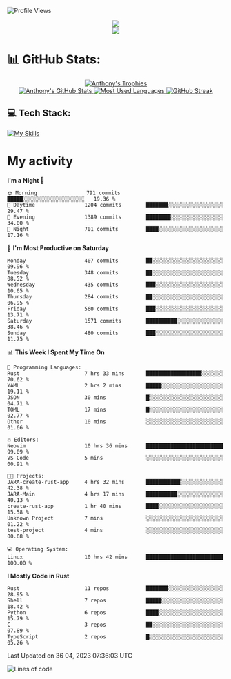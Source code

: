 
![Profile Views](https://komarev.com/ghpvc/?username=anthonymichaeltdm&label=Profile%20views&color=0e75b6&style=flat)

<!--profile banner-->
<div align="center">
  <img src="https://svg-banners.vercel.app/api?type=typeWriter&text1=Anthony%20Rubick&width=800&height=150" />
</div>

<!--profile views-->
<div align="center">
  <a href="https://u8views.com/github/AnthonyMichaelTDM">
    <img src="https://u8views.com/api/v1/github/profiles/68485672/views/day-week-month-total-count.svg">
  </a>
</div>

# 📊 GitHub Stats:

<!--trophies https://github.com/ryo-ma/github-profile-trophy -->
<div align="center"> 
  <a href="https://github.com/ryo-ma/github-profile-trophy">
    <picture>
      <source
        srcset="https://github-profile-trophy.vercel.app/?username=anthonymichaeltdm&theme=gitdimmed&no-frame=true&no-bg=true&column=-1"
        media="(prefers-color-scheme: dark)"
      />
      <source
        srcset="https://github-profile-trophy.vercel.app/?username=anthonymichaeltdm&theme=_____&no-frame=true&no-bg=true&column=-1"
        media="(prefers-color-scheme: light), (prefers-color-scheme: no-preference)"
      />
      <img src="https://github-profile-trophy.vercel.app/?username=anthonymichaeltdm&theme=gitdimmed&no-frame=true&no-bg=true&column=-1" alt="Anthony's Trophies" />
    </picture>
  </a>
</div>

<div align="center">
  <a href="https://github.com/anuraghazra/github-readme-stats">
    <picture>
      <source
        srcset="https://github-readme-stats.vercel.app/api?username=anthonymichaeltdm&show_icons=true&locale=en&theme=github_dark_dimmed&count_private=true&hide_border=true&include_all_commits=true"
        media="(prefers-color-scheme: dark)"
      />
      <source
        srcset="https://github-readme-stats.vercel.app/api?username=anthonymichaeltdm&show_icons=true&locale=en&theme=___&count_private=true&hide_border=true&include_all_commits=true"
        media="(prefers-color-scheme: light), (prefers-color-scheme: no-preference)"
      />
      <img src="https://github-readme-stats.vercel.app/api?username=anthonymichaeltdm&show_icons=true&locale=en&theme=github_dark_dimmed&count_private=true&hide_border=true&include_all_commits=true" alt="Anthony's GitHub Stats" />
    </picture>
  </a>
  
  <!--most used languages-->
  <a href="https://github.com/anuraghazra/github-readme-stats">
    <picture>
      <source
        srcset="https://github-readme-stats.vercel.app/api/top-langs?username=anthonymichaeltdm&show_icons=true&locale=en&layout=compact&theme=github_dark_dimmed&langs_count=8&count_private=true&size_weight=0.5&count_weight=0.5&hide_border=true"
        media="(prefers-color-scheme: dark)"
      />
      <source
        srcset="https://github-readme-stats.vercel.app/api/top-langs?username=anthonymichaeltdm&show_icons=true&locale=en&layout=compact&theme=____&langs_count=8&count_private=true&size_weight=0.5&count_weight=0.5&hide_border=true"
        media="(prefers-color-scheme: light), (prefers-color-scheme: no-preference)"
      />
      <img src="https://github-readme-stats.vercel.app/api/top-langs?username=anthonymichaeltdm&show_icons=true&locale=en&layout=compact&theme=github_dark_dimmed&langs_count=8&count_private=true&size_weight=0.5&count_weight=0.5&hide_border=true" alt="Most Used Languages" />
    </picture>
  </a>
  
  <!--streak https://git.io/streak-stats -->
  <a href="https://git.io/streak-stats">
    <picture>
      <source
        srcset="https://streak-stats.demolab.com?user=AnthonyMichaelTDM&theme=one-dark-pro&hide_border=true"
        media="(prefers-color-scheme: dark)"
      />
      <source
        srcset="https://streak-stats.demolab.com?user=AnthonyMichaelTDM&theme=_____&hide_border=true"
        media="(prefers-color-scheme: light), (prefers-color-scheme: no-preference)"
      />
      <img src="https://streak-stats.demolab.com?user=AnthonyMichaelTDM&theme=one-dark-pro&hide_border=true" alt="GitHub Streak" />
    </picture>
  </a>
</div>

<!--favorite languages and tools, and most used langs-->
## 💻 Tech Stack:

[![My Skills](https://skillicons.dev/icons?i=rust,actix,aws,github,githubactions,git,linux,bash,cpp,docker,java,latex,md,neovim,postgres,py,regex,vscode&theme=dark&perline=6)](https://skillicons.dev#gh-dark-mode-only)

# My activity

<!-- weekly activity https://github.com/AnthonyMichaelTDM/waka-readme-stats -->
<!--START_SECTION:waka-->
**I'm a Night 🦉** 

```text
🌞 Morning                791 commits         █████░░░░░░░░░░░░░░░░░░░░   19.36 % 
🌆 Daytime                1204 commits        ███████░░░░░░░░░░░░░░░░░░   29.47 % 
🌃 Evening                1389 commits        ████████░░░░░░░░░░░░░░░░░   34.00 % 
🌙 Night                  701 commits         ████░░░░░░░░░░░░░░░░░░░░░   17.16 % 
```
📅 **I'm Most Productive on Saturday** 

```text
Monday                   407 commits         ██░░░░░░░░░░░░░░░░░░░░░░░   09.96 % 
Tuesday                  348 commits         ██░░░░░░░░░░░░░░░░░░░░░░░   08.52 % 
Wednesday                435 commits         ███░░░░░░░░░░░░░░░░░░░░░░   10.65 % 
Thursday                 284 commits         ██░░░░░░░░░░░░░░░░░░░░░░░   06.95 % 
Friday                   560 commits         ███░░░░░░░░░░░░░░░░░░░░░░   13.71 % 
Saturday                 1571 commits        ██████████░░░░░░░░░░░░░░░   38.46 % 
Sunday                   480 commits         ███░░░░░░░░░░░░░░░░░░░░░░   11.75 % 
```


📊 **This Week I Spent My Time On** 

```text
💬 Programming Languages: 
Rust                     7 hrs 33 mins       ██████████████████░░░░░░░   70.62 % 
YAML                     2 hrs 2 mins        █████░░░░░░░░░░░░░░░░░░░░   19.11 % 
JSON                     30 mins             █░░░░░░░░░░░░░░░░░░░░░░░░   04.71 % 
TOML                     17 mins             █░░░░░░░░░░░░░░░░░░░░░░░░   02.77 % 
Other                    10 mins             ░░░░░░░░░░░░░░░░░░░░░░░░░   01.66 % 

🔥 Editors: 
Neovim                   10 hrs 36 mins      █████████████████████████   99.09 % 
VS Code                  5 mins              ░░░░░░░░░░░░░░░░░░░░░░░░░   00.91 % 

🐱‍💻 Projects: 
JARA-create-rust-app     4 hrs 32 mins       ███████████░░░░░░░░░░░░░░   42.38 % 
JARA-Main                4 hrs 17 mins       ██████████░░░░░░░░░░░░░░░   40.13 % 
create-rust-app          1 hr 40 mins        ████░░░░░░░░░░░░░░░░░░░░░   15.58 % 
Unknown Project          7 mins              ░░░░░░░░░░░░░░░░░░░░░░░░░   01.22 % 
test-project             4 mins              ░░░░░░░░░░░░░░░░░░░░░░░░░   00.68 % 

💻 Operating System: 
Linux                    10 hrs 42 mins      █████████████████████████   100.00 % 
```

**I Mostly Code in Rust** 

```text
Rust                     11 repos            ███████░░░░░░░░░░░░░░░░░░   28.95 % 
Shell                    7 repos             █████░░░░░░░░░░░░░░░░░░░░   18.42 % 
Python                   6 repos             ████░░░░░░░░░░░░░░░░░░░░░   15.79 % 
C                        3 repos             ██░░░░░░░░░░░░░░░░░░░░░░░   07.89 % 
TypeScript               2 repos             █░░░░░░░░░░░░░░░░░░░░░░░░   05.26 % 
```




 Last Updated on 36 04, 2023 07:36:03 UTC
<!--END_SECTION:waka-->

<!--START_SECTION:loc-->
![Lines of code](https://img.shields.io/badge/From%20Hello%20World%20I%27ve%20Written-9.2%20million%20lines%20of%20code-blue)


<!--END_SECTION:loc-->

